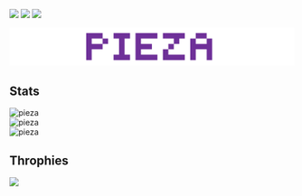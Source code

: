 [![](https://visitor-badge.laobi.icu/badge?page_id=pieza.pieza)](https://visitor-badge.laobi.icu/badge?page_id=pieza.pieza)
[![](https://img.shields.io/github/stars/pieza?color=fefb7b&logo=Undertale)](https://github-readme-stats.vercel.app/api?username=pieza&hide_title=false&hide_border=true&show_icons=true&include_all_commits=true&line_height=20&bg_color=0,EC6C6C,FFD479,FFFC79,73FA79&theme=graywhite&locale=cn)
[![](https://img.shields.io/github/followers/pieza?color=27da6b&logo=Handshake)](https://github.com/pieza?tab=followers)

<img src="https://github.com/pieza/pieza/blob/master/header.png" width="900">

## Stats
<div><img src="https://github-readme-streak-stats.herokuapp.com/?user=pieza&theme=material-palenight&hide_border=false" alt="pieza" /></div>
<div><img src="https://github-readme-stats.vercel.app/api?username=pieza&theme=material-palenight&hide_border=false&include_all_commits=false&count_private=false" alt="pieza" /></div>
<div><img src="https://github-readme-stats.vercel.app/api/top-langs/?username=pieza&theme=material-palenight&hide_border=false&include_all_commits=false&count_private=false&layout=compact" alt="pieza" /></div>

## Throphies
![](https://github-profile-trophy.vercel.app/?username=pieza&theme=dracula&no-frame=false&no-bg=false&margin-w=4)
